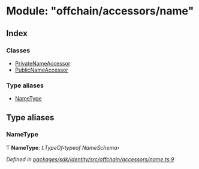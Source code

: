 # Module: "offchain/accessors/name"

## Index

### Classes

* [PrivateNameAccessor](../classes/_offchain_accessors_name_.privatenameaccessor.md)
* [PublicNameAccessor](../classes/_offchain_accessors_name_.publicnameaccessor.md)

### Type aliases

* [NameType](_offchain_accessors_name_.md#nametype)

## Type aliases

###  NameType

Ƭ **NameType**: *t.TypeOf‹typeof NameSchema›*

*Defined in [packages/sdk/identity/src/offchain/accessors/name.ts:9](https://github.com/medhak1/celo-monorepo/blob/master/packages/sdk/identity/src/offchain/accessors/name.ts#L9)*
